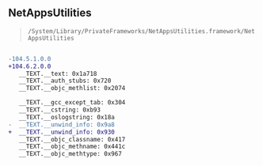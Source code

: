## NetAppsUtilities

> `/System/Library/PrivateFrameworks/NetAppsUtilities.framework/NetAppsUtilities`

```diff

-104.5.1.0.0
+104.6.2.0.0
   __TEXT.__text: 0x1a718
   __TEXT.__auth_stubs: 0x720
   __TEXT.__objc_methlist: 0x2074

   __TEXT.__gcc_except_tab: 0x304
   __TEXT.__cstring: 0xb93
   __TEXT.__oslogstring: 0x18a
-  __TEXT.__unwind_info: 0x9a8
+  __TEXT.__unwind_info: 0x930
   __TEXT.__objc_classname: 0x417
   __TEXT.__objc_methname: 0x441c
   __TEXT.__objc_methtype: 0x967

```
